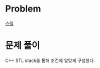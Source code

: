# Problem
[스택](https://www.acmicpc.net/problem/10828)   
   
# 문제 풀이
C++ STL stack을 통해 조건에 알맞게 구성한다.   